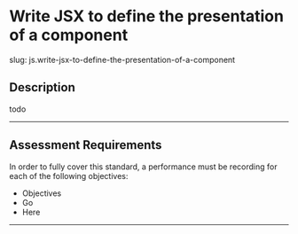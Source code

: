 # Write JSX to define the presentation of a component

slug: js.write-jsx-to-define-the-presentation-of-a-component

## Description
todo


---
## Assessment Requirements
In order to fully cover this standard, a performance must be recording for each of the following objectives:

- Objectives
- Go
- Here


---
